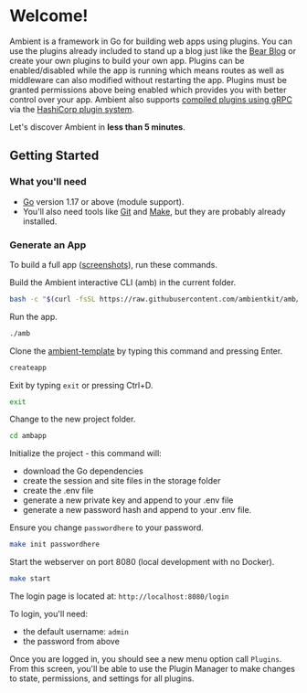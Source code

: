 # Welcome!

Ambient is a framework in Go for building web apps using plugins. You can use the plugins already included to stand up a blog just like the [Bear Blog](https://bearblog.dev/) or create your own plugins to build your own app. Plugins can be enabled/disabled while the app is running which means routes as well as middleware can also modified without restarting the app. Plugins must be granted permissions above being enabled which provides you with better control over your app. Ambient also supports [compiled plugins using gRPC](/docs/plugins/grpc) via the [HashiCorp plugin system](https://github.com/hashicorp/go-plugin).

Let's discover Ambient in **less than 5 minutes**.

## Getting Started

### What you'll need

- [Go](https://go.dev/doc/install) version 1.17 or above (module support).
- You'll also need tools like [Git](https://git-scm.com/) and [Make](https://www.gnu.org/software/make/manual/make.html), but they are probably already installed.

### Generate an App

To build a full app ([screenshots](/docs/introduction/screenshots)), run these commands.

Build the Ambient interactive CLI (amb) in the current folder.

```bash
bash -c "$(curl -fsSL https://raw.githubusercontent.com/ambientkit/amb/main/bash/install.sh)"
```

Run the app.

```bash
./amb
```

Clone the [ambient-template](https://github.com/ambientkit/ambient-template) by typing this command and pressing Enter.

```bash
createapp
```

Exit by typing `exit` or pressing Ctrl+D.

```bash
exit
```

Change to the new project folder.

```bash
cd ambapp
```

Initialize the project - this command will:
- download the Go dependencies
- create the session and site files in the storage folder
- create the .env file
- generate a new private key and append to your .env file
- generate a new password hash and append to your .env file.

Ensure you change `passwordhere` to your password.

```bash
make init passwordhere
```

Start the webserver on port 8080 (local development with no Docker).

```bash
make start
```

The login page is located at: `http://localhost:8080/login`

To login, you'll need:

- the default username: `admin`
- the password from above

Once you are logged in, you should see a new menu option call `Plugins`. From this screen, you'll be able to use the Plugin Manager to make changes to state, permissions, and settings for all plugins.